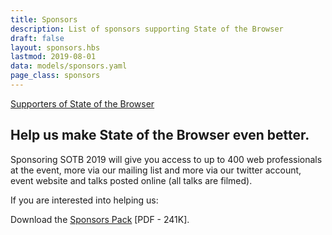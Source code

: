 ```yaml
---
title: Sponsors
description: List of sponsors supporting State of the Browser
draft: false
layout: sponsors.hbs
lastmod: 2019-08-01
data: models/sponsors.yaml
page_class: sponsors
---
```


<a href="/supporters" class="is-button">Supporters of State of the Browser</a>

## Help us make State of the Browser even better.

Sponsoring SOTB 2019 will give you access to up to 400 web professionals at the event, more via our mailing list and more via our twitter account, event website and talks posted online (all talks are filmed).

If you are interested into helping us:

Download the <a href="/downloads/Sponsors-Pack-SOTB19.pdf" class="is-button">Sponsors Pack</a> [PDF - 241K].
